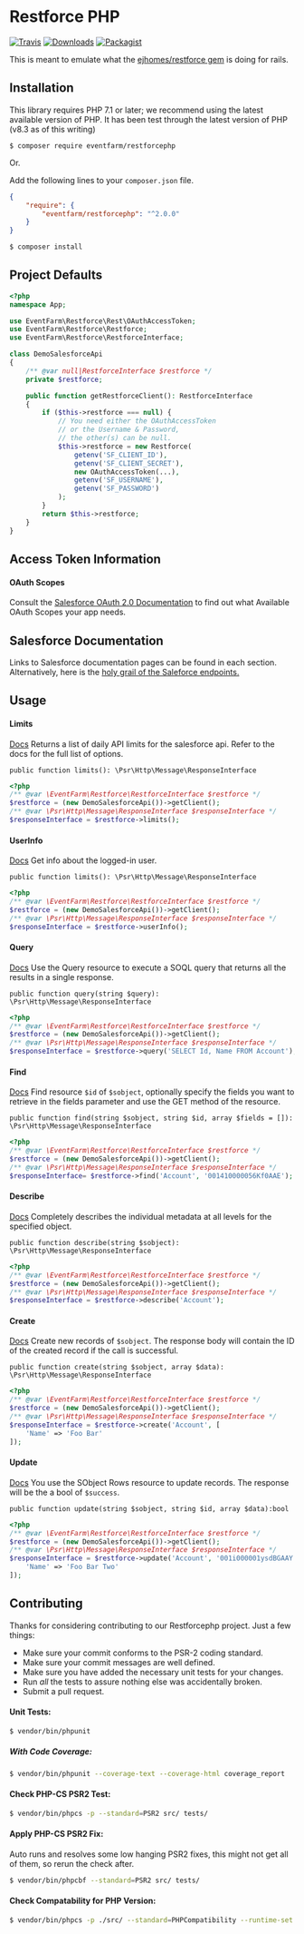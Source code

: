 # Restforce PHP

[![Travis](https://img.shields.io/travis/eventfarm/restforcephp.svg?maxAge=2592000?style=flat-square)](https://travis-ci.org/eventfarm/restforcephp)
[![Downloads](https://img.shields.io/packagist/dt/eventfarm/restforcephp.svg?style=flat-square)](https://packagist.org/packages/eventfarm/restforcephp)
[![Packagist](https://img.shields.io/packagist/l/eventfarm/restforcephp.svg?maxAge=2592000?style=flat-square)](https://packagist.org/packages/eventfarm/restforcephp)

This is meant to emulate what the [ejhomes/restforce gem](https://github.com/ejholmes/restforce) is doing for rails.

## Installation

This library requires PHP 7.1 or later; we recommend using the latest available version of PHP.  It has been test through the latest version of PHP (v8.3 as of this writing)

```
$ composer require eventfarm/restforcephp
```

Or.

Add the following lines to your ``composer.json`` file.

```json
{
    "require": {
        "eventfarm/restforcephp": "^2.0.0"
    }
}
```

```bash
$ composer install
```

## Project Defaults

```php
<?php
namespace App;

use EventFarm\Restforce\Rest\OAuthAccessToken;
use EventFarm\Restforce\Restforce;
use EventFarm\Restforce\RestforceInterface;

class DemoSalesforceApi
{
    /** @var null|RestforceInterface $restforce */
    private $restforce;

    public function getRestforceClient(): RestforceInterface
    {
        if ($this->restforce === null) {
            // You need either the OAuthAccessToken
            // or the Username & Password,
            // the other(s) can be null.
            $this->restforce = new Restforce(
                getenv('SF_CLIENT_ID'),
                getenv('SF_CLIENT_SECRET'),
                new OAuthAccessToken(...),
                getenv('SF_USERNAME'),
                getenv('SF_PASSWORD')
            );
        }
        return $this->restforce;
    }
}
```

## Access Token Information

#### OAuth Scopes

Consult the [Salesforce OAuth 2.0 Documentation](https://developer.salesforce.com/page/Digging_Deeper_into_OAuth_2.0_on_Force.com#Configuring_OAuth_2.0_Access_for_your_Application) to find out what Available OAuth Scopes your app needs.

## Salesforce Documentation

Links to Salesforce documentation pages can be found in each section. Alternatively, here is the [holy grail of the Saleforce endpoints.](https://developer.salesforce.com/docs/atlas.en-us.api_rest.meta/api_rest/resources_list.htm)

## Usage

#### Limits

[Docs](https://developer.salesforce.com/docs/atlas.en-us.api_rest.meta/api_rest/resources_limits.htm?search_text=limits) Returns a list of daily API limits for the salesforce api. Refer to the docs for the full list of options.

`public function limits(): \Psr\Http\Message\ResponseInterface`

```php
<?php
/** @var \EventFarm\Restforce\RestforceInterface $restforce */
$restforce = (new DemoSalesforceApi())->getClient();
/** @var \Psr\Http\Message\ResponseInterface $responseInterface */
$responseInterface = $restforce->limits();
```


#### UserInfo

[Docs](https://developer.salesforce.com/docs/atlas.en-us.mobile_sdk.meta/mobile_sdk/oauth_using_identity_urls.htm) Get info about the logged-in user.

`public function limits(): \Psr\Http\Message\ResponseInterface`

```php
<?php
/** @var \EventFarm\Restforce\RestforceInterface $restforce */
$restforce = (new DemoSalesforceApi())->getClient();
/** @var \Psr\Http\Message\ResponseInterface $responseInterface */
$responseInterface = $restforce->userInfo();
```

#### Query

[Docs](https://developer.salesforce.com/docs/atlas.en-us.api_rest.meta/api_rest/dome_query.htm) Use the Query resource to execute a SOQL query that returns all the results in a single response.

`public function query(string $query): \Psr\Http\Message\ResponseInterface`

```php
<?php
/** @var \EventFarm\Restforce\RestforceInterface $restforce */
$restforce = (new DemoSalesforceApi())->getClient();
/** @var \Psr\Http\Message\ResponseInterface $responseInterface */
$responseInterface = $restforce->query('SELECT Id, Name FROM Account');
```

#### Find

[Docs](https://developer.salesforce.com/docs/atlas.en-us.api_rest.meta/api_rest/dome_get_field_values.htm?search_text=limits) Find resource `$id` of `$sobject`, optionally specify the fields you want to retrieve in the fields parameter and use the GET method of the resource.

`public function find(string $sobject, string $id, array $fields = []): \Psr\Http\Message\ResponseInterface`

```php
<?php
/** @var \EventFarm\Restforce\RestforceInterface $restforce */
$restforce = (new DemoSalesforceApi())->getClient();
/** @var \Psr\Http\Message\ResponseInterface $responseInterface */
$responseInterface= $restforce->find('Account', '001410000056Kf0AAE');
```

#### Describe

[Docs](https://developer.salesforce.com/docs/atlas.en-us.api_rest.meta/api_rest/resources_sobject_describe.htm?search_text=describe) Completely describes the individual metadata at all levels for the specified object.

`public function describe(string $sobject): \Psr\Http\Message\ResponseInterface`

```php
<?php
/** @var \EventFarm\Restforce\RestforceInterface $restforce */
$restforce = (new DemoSalesforceApi())->getClient();
/** @var \Psr\Http\Message\ResponseInterface $responseInterface */
$responseInterface = $restforce->describe('Account');
```

#### Create

[Docs](https://developer.salesforce.com/docs/atlas.en-us.api_rest.meta/api_rest/dome_sobject_create.htm) Create new records of `$sobject`. The response body will contain the ID of the created record if the call is successful.

`public function create(string $sobject, array $data): \Psr\Http\Message\ResponseInterface`

```php
<?php
/** @var \EventFarm\Restforce\RestforceInterface $restforce */
$restforce = (new DemoSalesforceApi())->getClient();
/** @var \Psr\Http\Message\ResponseInterface $responseInterface */
$responseInterface = $restforce->create('Account', [
    'Name' => 'Foo Bar'
]);
```

#### Update

[Docs](https://developer.salesforce.com/docs/atlas.en-us.api_rest.meta/api_rest/dome_update_fields.htm?search_text=describe) You use the SObject Rows resource to update records. The response will be the a bool of `$success`.

`public function update(string $sobject, string $id, array $data):bool`

```php
<?php
/** @var \EventFarm\Restforce\RestforceInterface $restforce */
$restforce = (new DemoSalesforceApi())->getClient();
/** @var \Psr\Http\Message\ResponseInterface $responseInterface */
$responseInterface = $restforce->update('Account', '001i000001ysdBGAAY', [
    'Name' => 'Foo Bar Two'
]);
```

## Contributing

Thanks for considering contributing to our Restforcephp project. Just a few things:

- Make sure your commit conforms to the PSR-2 coding standard.
- Make sure your commit messages are well defined.
- Make sure you have added the necessary unit tests for your changes.
- Run _all_ the tests to assure nothing else was accidentally broken.
- Submit a pull request.

#### Unit Tests:

```bash
$ vendor/bin/phpunit
```

##### With Code Coverage:

```bash
$ vendor/bin/phpunit --coverage-text --coverage-html coverage_report
```

#### Check PHP-CS PSR2 Test:

```bash
$ vendor/bin/phpcs -p --standard=PSR2 src/ tests/
```

#### Apply PHP-CS PSR2 Fix:

Auto runs and resolves some low hanging PSR2 fixes, this might not get all of them, so rerun the check after.

```bash
$ vendor/bin/phpcbf --standard=PSR2 src/ tests/
```

#### Check Compatability for PHP Version:

```bash
$ vendor/bin/phpcs -p ./src/ --standard=PHPCompatibility --runtime-set testVersion 7.1-8.4
```

